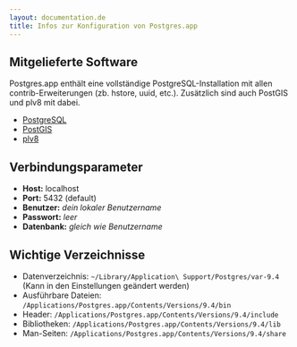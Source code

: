 ```yaml
---
layout: documentation.de
title: Infos zur Konfiguration von Postgres.app
---
```


## Mitgelieferte Software

Postgres.app enthält eine vollständige PostgreSQL-Installation mit allen contrib-Erweiterungen (zb. hstore, uuid, etc.).
Zusätzlich sind auch PostGIS und plv8 mit dabei.

- [PostgreSQL](http://www.postgresql.org/)
- [PostGIS](http://postgis.refractions.net/)
- [plv8](http://code.google.com/p/plv8js/wiki/PLV8)

## Verbindungsparameter
- **Host:** localhost
- **Port:** 5432 (default)
- **Benutzer:** *dein lokaler Benutzername*
- **Passwort:** *leer*
- **Datenbank:** *gleich wie Benutzername*


## Wichtige Verzeichnisse

- Datenverzeichnis: `~/Library/Application\ Support/Postgres/var-9.4` (Kann in den Einstellungen geändert werden)
- Ausführbare Dateien: `/Applications/Postgres.app/Contents/Versions/9.4/bin`
- Header: `/Applications/Postgres.app/Contents/Versions/9.4/include`
- Bibliotheken: `/Applications/Postgres.app/Contents/Versions/9.4/lib`
- Man-Seiten: `/Applications/Postgres.app/Contents/Versions/9.4/share`

